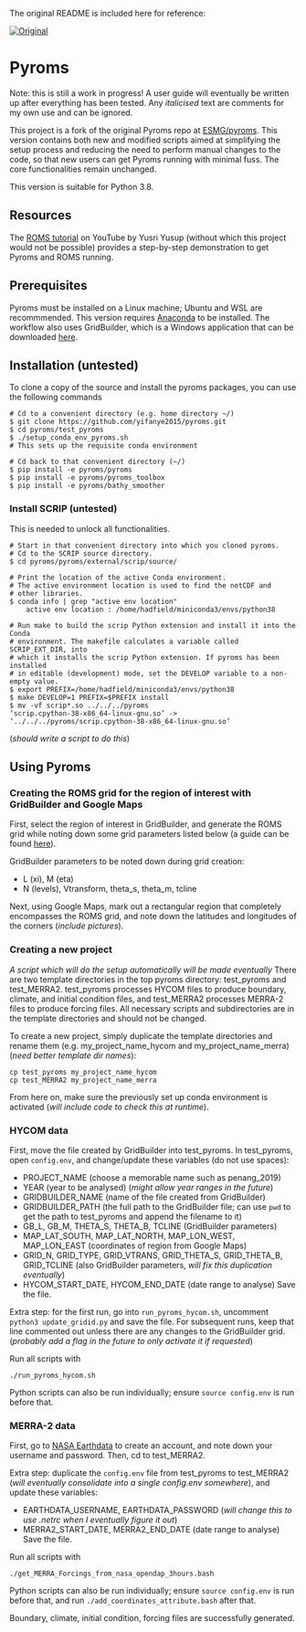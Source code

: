 The original README is included here for reference:

[![Original](https://img.shields.io/badge/Original%20README-blue)](https://github.com/yifanye2015/pyroms/blob/main/README-original.md)

# Pyroms
Note: this is still a work in progress! A user guide will eventually be written up after everything has been tested. Any *italicised* text are comments for my own use and can be ignored.

This project is a fork of the original Pyroms repo at [ESMG/pyroms](https://github.com/ESMG/pyroms). This version contains both new and modified scripts aimed at simplifying the setup process and reducing the need to perform manual changes to the code, so that new users can get Pyroms running with minimal fuss. The core functionalities remain unchanged. 

This version is suitable for Python 3.8.

## Resources
The [ROMS tutorial](https://www.youtube.com/playlist?list=PLBPoOsxO35OpUFOMoDUUcxf_XKXo-ugKY) on YouTube by Yusri Yusup (without which this project would not be possible) provides a step-by-step demonstration to get Pyroms and ROMS running.

## Prerequisites
Pyroms must be installed on a Linux machine; Ubuntu and WSL are recommmended. This version requires [Anaconda](https://www.anaconda.com/) to be installed. The workflow also uses GridBuilder, which is a Windows application that can be downloaded [here](https://austides.com/downloads/).

## Installation (untested)
To clone a copy of the source and install the pyroms packages, you can use the following commands
```
# Cd to a convenient directory (e.g. home directory ~/)
$ git clone https://github.com/yifanye2015/pyroms.git
$ cd pyroms/test_pyroms
$ ./setup_conda_env_pyroms.sh
# This sets up the requisite conda environment

# Cd back to that convenient directory (~/)
$ pip install -e pyroms/pyroms
$ pip install -e pyroms/pyroms_toolbox
$ pip install -e pyroms/bathy_smoother
```

### Install SCRIP (untested)
This is needed to unlock all functionalities.
```
# Start in that convenient directory into which you cloned pyroms.
# Cd to the SCRIP source directory.
$ cd pyroms/pyroms/external/scrip/source/

# Print the location of the active Conda environment.
# The active environment location is used to find the netCDF and
# other libraries.
$ conda info | grep "active env location"
    active env location : /home/hadfield/miniconda3/envs/python38

# Run make to build the scrip Python extension and install it into the Conda
# environment. The makefile calculates a variable called SCRIP_EXT_DIR, into
# which it installs the scrip Python extension. If pyroms has been installed
# in editable (development) mode, set the DEVELOP variable to a non-empty value.
$ export PREFIX=/home/hadfield/miniconda3/envs/python38
$ make DEVELOP=1 PREFIX=$PREFIX install
$ mv -vf scrip*.so ../../../pyroms
‘scrip.cpython-38-x86_64-linux-gnu.so’ -> ‘../../../pyroms/scrip.cpython-38-x86_64-linux-gnu.so’
```
(*should write a script to do this*)

## Using Pyroms
### Creating the ROMS grid for the region of interest with GridBuilder and Google Maps
First, select the region of interest in GridBuilder, and generate the ROMS grid while noting down some grid parameters listed below (a guide can be found [here](https://austides.com/wp-content/uploads/GridBuilder-v0.99.pdf)). 

GridBuilder parameters to be noted down during grid creation:
- L (xi), M (eta)
- N (levels), Vtransform, theta_s, theta_m, tcline

Next, using Google Maps, mark out a rectangular region that completely encompasses the ROMS grid, and note down the latitudes and longitudes of the corners (*include pictures*). 

### Creating a new project
*A script which will do the setup automatically will be made eventually*
There are two template directories in the top pyroms directory: test_pyroms and test_MERRA2. test_pyroms processes HYCOM files to produce boundary, climate, and initial condition files, and test_MERRA2 processes MERRA-2 files to produce forcing files. All necessary scripts and subdirectories are in the template directories and should not be changed. 

To create a new project, simply duplicate the template directories and rename them (e.g. my_project_name_hycom and my_project_name_merra) (*need better template dir names*):
```
cp test_pyroms my_project_name_hycom
cp test_MERRA2 my_project_name_merra
```

From here on, make sure the previously set up conda environment is activated (*will include code to check this at runtime*).
### HYCOM data
First, move the file created by GridBuilder into test_pyroms.
In test_pyroms, open `config.env`, and change/update these variables (do not use spaces):
- PROJECT_NAME (choose a memorable name such as penang_2019)
- YEAR (year to be analysed) (*might allow year ranges in the future*)
- GRIDBUILDER_NAME (name of the file created from GridBuilder)
- GRIDBUILDER_PATH (the full path to the GridBuilder file; can use `pwd` to get the path to test_pyroms and append the filename to it)
- GB_L, GB_M, THETA_S, THETA_B, TCLINE (GridBuilder parameters)
- MAP_LAT_SOUTH, MAP_LAT_NORTH, MAP_LON_WEST, MAP_LON_EAST (coordinates of region from Google Maps)
- GRID_N, GRID_TYPE, GRID_VTRANS, GRID_THETA_S, GRID_THETA_B, GRID_TCLINE (also GridBuilder parameters, *will fix this duplication eventually*)
- HYCOM_START_DATE, HYCOM_END_DATE (date range to analyse)
Save the file.

Extra step: for the first run, go into `run_pyroms_hycom.sh`, uncomment `python3 update_gridid.py` and save the file. For subsequent runs, keep that line commented out unless there are any changes to the GridBuilder grid. (*probably add a flag in the future to only activate it if requested*)

Run all scripts with
```
./run_pyroms_hycom.sh
```

Python scripts can also be run individually; ensure `source config.env` is run before that.

### MERRA-2 data
First, go to [NASA Earthdata](https://urs.earthdata.nasa.gov) to create an account, and note down your username and password. Then, cd to test_MERRA2.

Extra step: duplicate the `config.env` file from test_pyroms to test_MERRA2 (*will eventually consolidate into a single config.env somewhere*), and update these variables:
- EARTHDATA_USERNAME, EARTHDATA_PASSWORD (*will change this to use .netrc when I eventually figure it out*)
- MERRA2_START_DATE, MERRA2_END_DATE (date range to analyse)
Save the file.

Run all scripts with
```
./get_MERRA_Forcings_from_nasa_opendap_3hours.bash
```

Python scripts can also be run individually; ensure `source config.env` is run before that, and run `./add_coordinates_attribute.bash` after that.

Boundary, climate, initial condition, forcing files are successfully generated.
